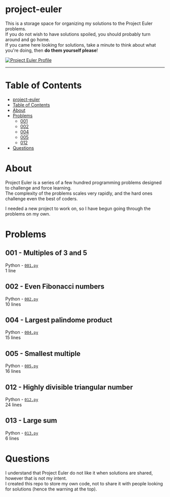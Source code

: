 # project-euler
This is a storage space for organizing my solutions to the Project Euler problems.<br>
If you do not wish to have solutions spoiled, you should probably turn around and go home.<br>
If you came here looking for solutions, take a minute to think about what you're doing, then **do them yourself please**!

[![Project Euler Profile](https://projecteuler.net/profile/r1vermont.png)](#)

--------------------

# Table of Contents

  - [project-euler](#project-euler)
  - [Table of Contents](#table-of-contents)
  - [About](#about)
  - [Problems](#problems)
    - [001](#001---multiples-of-3-and-5)
    - [002](#002---even-fibonacci-numbers)
    - [004](#004---largest-palindrome-product)
    - [005](#005---smallest-multiple)
	- [012](#012---highly-divisible-triangular-number)
  - [Questions](#questions)

# About
Project Euler is a series of a few hundred programming problems designed to challenge and force learning.<br>
The complexity of the problems scales very rapidly, and the hard ones challenge even the best of coders.

I needed a new project to work on, so I have begun going through the problems on my own.<br>


# Problems

## 001 - Multiples of 3 and 5
Python - [`001.py`](https://github.com/rivermont/project-euler/blob/master/solutions/001.py)<br>
1 line

## 002 - Even Fibonacci numbers
Python - [`002.py`](https://github.com/rivermont/project-euler/blob/master/solutions/002.py)<br>
10 lines

## 004 - Largest palindome product
Python - [`004.py`](https://github.com/rivermont/project-euler/blob/master/solutions/004.py)<br>
15 lines

## 005 - Smallest multiple
Python - [`005.py`](https://github.com/rivermont/project-euler/blob/master/solutions/005.py)<br>
16 lines

## 012 - Highly divisible triangular number
Python - [`012.py`](https://github.com/rivermont/project-euler/blob/master/solutions/012.py)<br>
24 lines

## 013 - Large sum
Python - [`013.py`](https://github.com/rivermont/project-euler/blob/master/solutions/013.py)<br>
6 lines


# Questions
I understand that Project Euler do not like it when solutions are shared, however that is not my intent.<br>
I created this repo to store my own code, not to share it with people looking for solutions (hence the warning at the top).<br>
